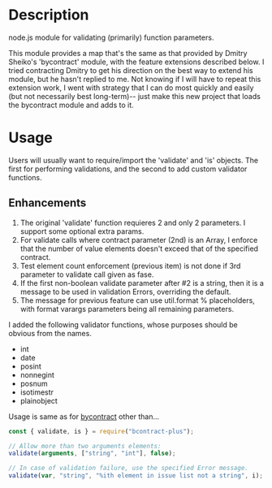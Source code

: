 # Description
node.js module for validating (primarily) function parameters.

This module provides a map that's the same as that provided by Dmitry Sheiko's
'bycontract' module, with the feature extensions described below.
I tried contracting Dmitry to get his direction on the best way to extend his
module, but he hasn't replied to me.  Not knowing if I will have to repeat
this extension work, I went with strategy that I can do most quickly and easily 
(but not necessarily best long-term)-- just make this new project that loads
the bycontract module and adds to it.

# Usage
Users will usually want to require/import the 'validate' and 'is' objects.
The first for performing validations, and the second to add custom
validator functions.

## Enhancements
1. The original 'validate' function requieres 2 and only 2 parameters.
I support some optional extra params.
1. For validate calls where contract parameter (2nd) is an Array, I enforce
that the number of value elements doesn't exceed that of the specified
contract.
1. Test element count enforcement (previous item) is not done if 3rd parameter
to validate call given as fase.
1. If the first non-boolean validate parameter after #2 is a string, then
it is a message to be used in validation Errors, overriding the default.
1. The message for previous feature can use util.format % placeholders, with
format varargs parameters being all remaining parameters.

I added the following validator functions, whose purposes should be obvious
from the names.
* int
* date
* posint
* nonnegint
* posnum
* isotimestr
* plainobject

Usage is same as for [bycontract](https://www.npmjs.com/package/bycontract) other than...
```javascript
const { validate, is } = require("bcontract-plus");

// Allow more than two arguments elements:
validate(arguments, ["string", "int"], false);

// In case of validation failure, use the specified Error message.
validate(var, "string", "%ith element in issue list not a string", i);
